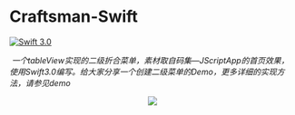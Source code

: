 # Craftsman-Swift
[![Swift 3.0](https://img.shields.io/badge/Swift-3.0-orange.svg?style=flat)](https://developer.apple.com/swift/)   
  
  *一个tableView实现的二级折合菜单，素材取自码集—JScriptApp的首页效果，使用Swift3.0编写。给大家分享一个创建二级菜单的Demo，更多详细的实现方法，请参见demo*
 
 <p align="center"><img src="https://github.com/AHongKong/Craftsman-Swift/blob/master/Example/Craftsman_Swift.gif" /></p>
